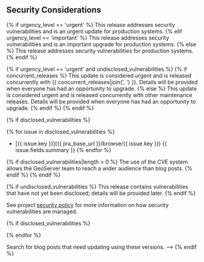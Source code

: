 ## Security Considerations

{% if urgency_level == 'urgent' %}
This release addresses security vulnerabilities and is an urgent update for production systems.
{% elif urgency_level == 'important' %}
This release addresses security vulnerabilities and is an important upgrade for production systems.
{% else %}
This release addresses security vulnerabilities for production systems.
{% endif %}

{% if urgency_level == 'urgent' and undisclosed_vulnerabilities %}
{% if concurrent_releases %}
This update is considered urgent and is released concurrently with {{ concurrent_releases|join(', ') }}. Details will be provided when everyone has had an opportunity to upgrade.
{% else %}
This update is considered urgent and is released concurrently with other maintenance releases. Details will be provided when everyone has had an opportunity to upgrade.
{% endif %}
{% endif %}

{% if disclosed_vulnerabilities %}
<!-- Disclosed vulnerabilities with CVE details -->
{% for issue in disclosed_vulnerabilities %}
* [{{ issue.key }}]({{ jira_base_url }}/browse/{{ issue.key }}) {{ issue.fields.summary }}
{% endfor %}

{% if disclosed_vulnerabilities|length > 0 %}
The use of the CVE system allows the GeoServer team to reach a wider audience than blog posts. 
{% endif %}
{% endif %}

{% if undisclosed_vulnerabilities %}
This release contains vulnerabilities that have not yet been disclosed; details will be provided later.
{% endif %}

See project [security policy](https://github.com/geoserver/geoserver/blob/main/SECURITY.md) for more information on how security vulnerabilities are managed.

{% if disclosed_vulnerabilities %}
<!-- Helper text for updating prior announcements - not displayed in final output -->
<!--
PRIOR BLOG POST UPDATES NEEDED:
The following disclosed vulnerabilities should be added to prior release announcements:

{% for issue in disclosed_vulnerabilities %}
* [{{ issue.key }}]({{ jira_base_url }}/browse/{{ issue.key }}) {{ issue.fields.summary }}
  <!-- Fixed in: {% if issue.fields.fixVersions %}{% for version in issue.fields.fixVersions %}{{ version.name }}{% if not loop.last %}, {% endif %}{% endfor %}{% endif %} -->
{% endfor %}

Search for blog posts that need updating using these versions.
-->
{% endif %}